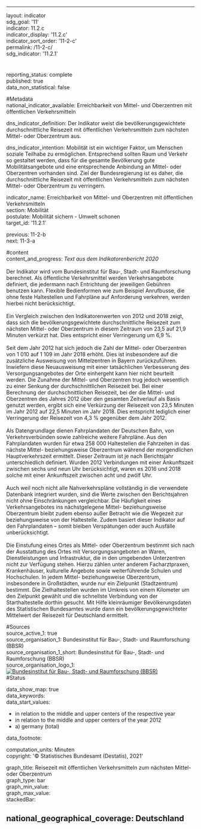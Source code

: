---

layout: indicator    
sdg_goal: '11'    
indicator: 11.2.c    
indicator_display: '11.2.c'    
indicator_sort_order: '11-2-c'    
permalink: /11-2-c/    
sdg_indicator: '11.2.1'    

#    
reporting_status: complete    
published: true    
data_non_statistical: false    


#Metadata    
national_indicator_available: Erreichbarkeit von Mittel- und Oberzentren mit öffentlichen Verkehrsmitteln    
    
dns_indicator_definition: Der Indikator weist die bevölkerungsgewichtete durchschnittliche Reisezeit mit öffentlichen Verkehrsmitteln zum nächsten Mittel- oder Oberzentrum aus.    
    
dns_indicator_intention: Mobilität ist ein wichtiger Faktor, um Menschen soziale Teilhabe zu ermöglichen. Entsprechend sollten Raum und Verkehr so gestaltet werden, dass für die gesamte Bevölkerung gute Mobilitätsangebote und eine entsprechende Anbindung an Mittel- oder Oberzentren vorhanden sind. Ziel der Bundesregierung ist es daher, die durchschnittliche Reisezeit mit öffentlichen Verkehrsmitteln zum nächsten Mittel- oder Oberzentrum zu verringern.    
    
indicator_name: Erreichbarkeit von Mittel- und Oberzentren mit öffentlichen Verkehrsmitteln    
section: Mobilität    
postulate: Mobilität sichern - Umwelt schonen    
target_id: '11.2.1'    
    
previous: 11-2-b    
next: 11-3-a    
    
#content    
content_and_progress: <i> Text aus dem Indikatorenbericht 2020</i><br><br>Der Indikator wird vom Bundesinstitut für Bau-, Stadt- und Raumforschung berechnet. Als öffentliche Verkehrsmittel werden Verkehrsangebote definiert, die jedermann nach Entrichtung der jeweiligen Gebühren benutzen kann. Flexible Bedienformen wie zum Beispiel Anrufbusse, die ohne feste Haltestellen und Fahrpläne auf Anforderung verkehren, werden hierbei nicht berücksichtigt.<br><br>Ein Vergleich zwischen den Indikatorenwerten von 2012 und 2018 zeigt, dass sich die bevölkerungsgewichtete durchschnittliche Reisezeit zum nächsten Mittel- oder Oberzentrum in diesem Zeitraum von 23,5 auf 21,9 Minuten verkürzt hat. Dies entspricht einer Verringerung um 6,9 %.<br><br>Seit dem Jahr 2012 hat sich jedoch die Zahl der Mittel- oder Oberzentren von 1 010 auf 1 109 im Jahr 2018 erhöht. Dies ist insbesondere auf die zusätzliche Ausweisung von Mittelzentren in Bayern zurückzuführen. Inwiefern diese Neuausweisung mit einer tatsächlichen Verbesserung des Versorgungsangebotes der Orte einhergeht kann hier nicht beurteilt werden. Die Zunahme der Mittel- und Oberzentren trug jedoch wesentlich zu einer Senkung der durchschnittlichen Reisezeit bei. Bei einer Berechnung der durchschnittlichen Reisezeit, bei der die Mittel- und Oberzentren des Jahres 2012 über den gesamten Zeitverlauf als Basis genutzt werden, ergibt sich eine Verkürzung der Reisezeit von 23,5 Minuten im Jahr 2012 auf 22,5 Minuten im Jahr 2018. Dies entspricht lediglich einer Verringerung der Reisezeit von 4,3 % gegenüber dem Jahr 2012.<br><br>Als Datengrundlage dienen Fahrplandaten der Deutschen Bahn, von Verkehrsverbünden sowie zahlreiche weitere Fahrpläne. Aus den Fahrplandaten wurden für etwa 258 000 Haltestellen die Fahrzeiten in das nächste Mittel- beziehungsweise Oberzentrum während der morgendlichen Hauptverkehrszeit ermittelt. Dieser Zeitraum ist je nach Berichtsjahr unterschiedlich definiert. Wurden 2012 Verbindungen mit einer Ankunftszeit zwischen sechs und neun Uhr berücksichtigt, waren es 2016 und 2018 solche mit einer Ankunftszeit zwischen acht und zwölf Uhr.<br><br>Auch weil noch nicht alle Nahverkehrspläne vollständig in die verwendete Datenbank integriert wurden, sind die Werte zwischen den Berichtsjahren nicht ohne Einschränkungen vergleichbar. Die Häufigkeit eines Verkehrsangebotes ins nächstgelegene Mittel- beziehungsweise Oberzentrum bleibt zudem ebenso außer Betracht wie die Wegezeit zur beziehungsweise von der Haltestelle. Zudem basiert dieser Indikator auf den Fahrplandaten – somit bleiben Verspätungen oder auch Ausfälle unberücksichtigt.<br><br>Die Einstufung eines Ortes als Mittel- oder Oberzentrum bestimmt sich nach der Ausstattung des Ortes mit Versorgungsangeboten an Waren, Dienstleistungen und Infrastruktur, die in den umgebenden Unterzentren nicht zur Verfügung stehen. Hierzu zählen unter anderem Facharztpraxen, Krankenhäuser, kulturelle Angebote sowie weiterführende Schulen und Hochschulen. In jedem Mittel- beziehungsweise Oberzentrum, insbesondere in Großstädten, wurde nur ein Zielpunkt (Stadtzentrum) bestimmt. Die Zielhaltestellen wurden im Umkreis von einem Kilometer um den Zielpunkt gewählt und die schnellste Verbindung von der Starthaltestelle dorthin gesucht. Mit Hilfe kleinräumiger Bevölkerungsdaten des Statistischen Bundesamtes wurde dann ein bevölkerungsgewichteter Mittelwert der Reisezeit für Deutschland ermittelt.    
    
#Sources    
source_active_1: true                    
source_organisation_1: Bundesinstitut für Bau-, Stadt- und Raumforschung (BBSR)                    
source_organisation_1_short: Bundesinstitut für Bau-, Stadt- und Raumforschung (BBSR)                    
source_organisation_logo_1: <a href="https://www.bbsr.bund.de/BBSR/DE/startseite/_node.html"><img src="https://g205sdgs.github.io/sdg-indicators/public/logos/bbsr.png" alt=" Bundesinstitut für Bau-, Stadt- und Raumforschung (BBSR)" title="Klicken Sie hier um zu der Homepage der Organisation zu gelangen" /></a>                        
#Status        

data_show_map: true    
data_keywords:    
data_start_values:     
- in relation to the middle and upper centers of the respective year
- in relation to the middle and upper centers of the year 2012
- a) germany (total)
    
data_footnote:     
    
computation_units: Minuten    
copyright: '&copy; Statistisches Bundesamt (Destatis), 2021'
    
graph_title: Reisezeit mit öffentlichen Verkehrsmitteln zum nächsten Mittel- oder Oberzentrum    
graph_type: bar    
graph_min_value:     
graph_max_value:     
stackedBar:    

national_geographical_coverage: Deutschland    
---    